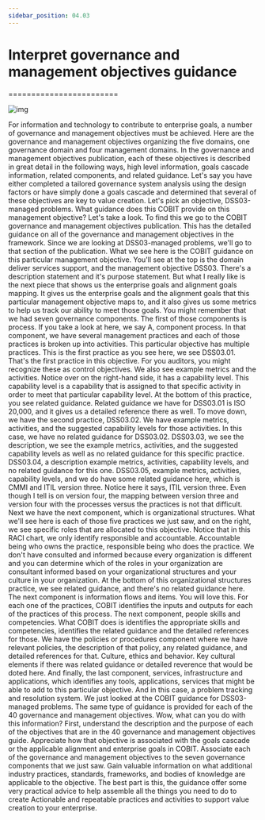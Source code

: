 ```yaml
---
sidebar_position: 04.03
---
```


# Interpret governance and management objectives guidance

========================





![img](/img/Cobit_Impact_of_Design_Factors.png)

 For information and technology to contribute to enterprise goals, a number of governance and management objectives must be achieved. Here are the governance and management objectives organizing the five domains, one governance domain and four management domains. In the governance and management objectives publication, each of these objectives is described in great detail in the following ways, high level information, goals cascade information, related components, and related guidance. Let's say you have either completed a tailored governance system analysis using the design factors or have simply done a goals cascade and determined that several of these objectives are key to value creation. Let's pick an objective, DSS03-managed problems. What guidance does this COBIT provide on this management objective? Let's take a look. To find this we go to the COBIT governance and management objectives publication. This has the detailed guidance on all of the governance and management objectives in the framework. Since we are looking at DSS03-managed problems, we'll go to that section of the publication. What we see here is the COBIT guidance on this particular management objective. You'll see at the top is the domain deliver services support, and the management objective DSS03. There's a description statement and it's purpose statement. But what I really like is the next piece that shows us the enterprise goals and alignment goals mapping. It gives us the enterprise goals and the alignment goals that this particular management objective maps to, and it also gives us some metrics to help us track our ability to meet those goals. You might remember that we had seven governance components. The first of those components is process. If you take a look at here, we say A, component process. In that component, we have several management practices and each of those practices is broken up into activities. This particular objective has multiple practices. This is the first practice as you see here, we see DSS03.01. That's the first practice in this objective. For you auditors, you might recognize these as control objectives. We also see example metrics and the activities. Notice over on the right-hand side, it has a capability level. This capability level is a capability that is assigned to that specific activity in order to meet that particular capability level. At the bottom of this practice, you see related guidance. Related guidance we have for DSS03.01 is ISO 20,000, and it gives us a detailed reference there as well. To move down, we have the second practice, DSS03.02. We have example metrics, activities, and the suggested capability levels for those activities. In this case, we have no related guidance for DSS03.02. DSS03.03, we see the description, we see the example metrics, activities, and the suggested capability levels as well as no related guidance for this specific practice. DSS03.04, a description example metrics, activities, capability levels, and no related guidance for this one. DSS03.05, example metrics, activities, capability levels, and we do have some related guidance here, which is CMMI and ITIL version three. Notice here it says, ITIL version three. Even though I tell is on version four, the mapping between version three and version four with the processes versus the practices is not that difficult. Next we have the next component, which is organizational structures. What we'll see here is each of those five practices we just saw, and on the right, we see specific roles that are allocated to this objective. Notice that in this RACI chart, we only identify responsible and accountable. Accountable being who owns the practice, responsible being who does the practice. We don't have consulted and informed because every organization is different and you can determine which of the roles in your organization are consultant informed based on your organizational structures and your culture in your organization. At the bottom of this organizational structures practice, we see related guidance, and there's no related guidance here. The next component is information flows and items. You will love this. For each one of the practices, COBIT identifies the inputs and outputs for each of the practices of this process. The next component, people skills and competencies. What COBIT does is identifies the appropriate skills and competencies, identifies the related guidance and the detailed references for those. We have the policies or procedures component where we have relevant policies, the description of that policy, any related guidance, and detailed references for that. Culture, ethics and behavior. Key cultural elements if there was related guidance or detailed reverence that would be doted here. And finally, the last component, services, infrastructure and applications, which identifies any tools, applications, services that might be able to add to this particular objective. And in this case, a problem tracking and resolution system. We just looked at the COBIT guidance for DSS03-managed problems. The same type of guidance is provided for each of the 40 governance and management objectives. Wow, what can you do with this information? First, understand the description and the purpose of each of the objectives that are in the 40 governance and management objectives guide. Appreciate how that objective is associated with the goals cascade or the applicable alignment and enterprise goals in COBIT. Associate each of the governance and management objectives to the seven governance components that we just saw. Gain valuable information on what additional industry practices, standards, frameworks, and bodies of knowledge are applicable to the objective. The best part is this, the guidance offer some very practical advice to help assemble all the things you need to do to create Actionable and repeatable practices and activities to support value creation to your enterprise.